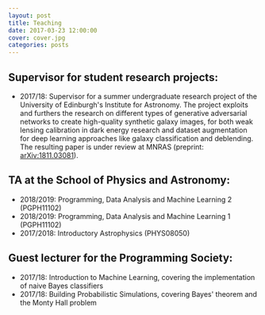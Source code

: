 ```yaml
---
layout: post
title: Teaching
date: 2017-03-23 12:00:00
cover: cover.jpg
categories: posts
---
```



## Supervisor for student research projects:

* 2017/18: Supervisor for a summer undergraduate research project of the University of Edinburgh's Institute for Astronomy. The project exploits and furthers the research on different types of generative adversarial networks to create high-quality synthetic galaxy images, for both weak lensing calibration in dark energy research and dataset augmentation for deep learning approaches like galaxy classification and deblending. The resulting paper is under review at MNRAS (preprint: [arXiv:1811.03081](https://arxiv.org/abs/1811.03081)).

## TA at the School of Physics and Astronomy:

* 2018/2019: Programming, Data Analysis and Machine Learning 2 (PGPH11102)
* 2018/2019: Programming, Data Analysis and Machine Learning 1 (PGPH11102)
* 2017/2018: Introductory Astrophysics (PHYS08050)

## Guest lecturer for the Programming Society:

* 2017/18: Introduction to Machine Learning, covering the implementation of naive Bayes classifiers
* 2017/18: Building Probabilistic Simulations, covering Bayes' theorem and the Monty Hall problem
